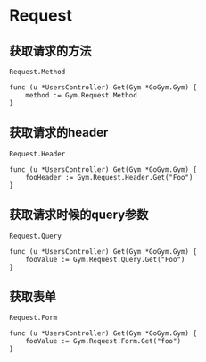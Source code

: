 # Request

## 获取请求的方法
```Request.Method```

```
func (u *UsersController) Get(Gym *GoGym.Gym) {
	method := Gym.Request.Method
}
```
## 获取请求的header
```Request.Header```

```
func (u *UsersController) Get(Gym *GoGym.Gym) {
	fooHeader := Gym.Request.Header.Get("Foo")
}
```

## 获取请求时候的query参数
```Request.Query```

```
func (u *UsersController) Get(Gym *GoGym.Gym) {
	fooValue := Gym.Request.Query.Get("Foo")
}
```

## 获取表单

```Request.Form```

```
func (u *UsersController) Get(Gym *GoGym.Gym) {
	fooValue := Gym.Request.Form.Get("foo")
}
```
